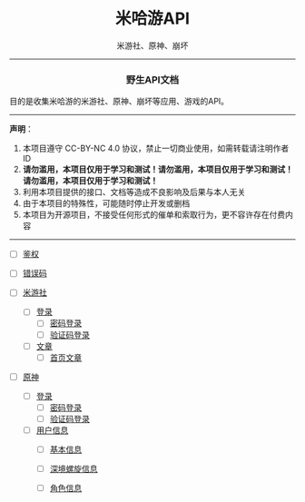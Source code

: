 
<h1 align="center">米哈游API</h1>
<p align="center">米游社、原神、崩坏</p>

---
  
<h3 align="center">野生API文档</h3>

目的是收集米哈游的米游社、原神、崩坏等应用、游戏的API。

---

**声明**：

1. 本项目遵守 CC-BY-NC 4.0 协议，禁止一切商业使用，如需转载请注明作者 ID
2. **请勿滥用，本项目仅用于学习和测试！请勿滥用，本项目仅用于学习和测试！请勿滥用，本项目仅用于学习和测试！**
3. 利用本项目提供的接口、文档等造成不良影响及后果与本人无关
4. 由于本项目的特殊性，可能随时停止开发或删档
5. 本项目为开源项目，不接受任何形式的催单和索取行为，更不容许存在付费内容

---

- [ ] [鉴权](other/authentication.md)
- [ ] [错误码](other/error_code.md)

- [ ] [米游社](hoyolab)
  - [ ] [登录](hoyolab/login)
    - [ ] [密码登录](hoyolab/login/password.md)
    - [ ] [验证码登录](hoyolab/login/sms.md)
  - [ ] [文章](hoyolab/article)
    - [ ] [首页文章](hoyolab/article/home.md)

- [ ] [原神](yuanshen)
  - [ ] [登录](yuanshen/login)
    - [ ] [密码登录](yuanshen/login/password.md)
    - [ ] [验证码登录](yuanshen/login/sms.md)
  - [ ] [用户信息](yuanshen/user)
    - [ ] [基本信息](yuanshen/user/info.md)
    - [ ] [深境螺旋信息](yuanshen/user/deep_spiral.md)
    - [ ] [角色信息](yuanshen/user/characters.md)


